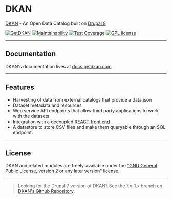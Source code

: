 # DKAN
[DKAN](https://getdkan.com) - An Open Data Catalog built on [Drupal 8](https://www.drupal.org/documentation)

[![GetDKAN](https://circleci.com/gh/GetDKAN/dkan/tree/2.x.svg?style=svg)](https://circleci.com/gh/GetDKAN/dkan/tree/2.x)
[![Maintainability](https://api.codeclimate.com/v1/badges/a02bf3362b94749579a1/maintainability)](https://codeclimate.com/github/GetDKAN/dkan/maintainability)
[![Test Coverage](https://api.codeclimate.com/v1/badges/a02bf3362b94749579a1/test_coverage)](https://codeclimate.com/github/GetDKAN/dkan/test_coverage)
[![GPL license](https://img.shields.io/badge/License-GPL(>=2)-blue.svg)](http://www.gnu.org/licenses/gpl.html)

---

## Documentation
DKAN's documentation lives at [docs.getdkan.com](https://docs.getdkan.com/)

---

## Features

- Harvesting of data from external catalogs that provide a data.json
- Dataset metadata and resources
- Web service API endpoints that allow third party applications to work with the datasets
- Integration with a decoupled [REACT front end](https://github.com/getdkan/data-catalog-frontend)
- A datastore to store CSV files and make them queryable through an SQL endpoint.

---

## License

DKAN and related modules are freely-available under the ["GNU General Public License, version 2 or any later version"](https://www.gnu.org/licenses/old-licenses/gpl-2.0.en.html) license.

---

> Looking for the Drupal 7 version of DKAN? See the 7.x-1.x branch on [DKAN's Github Repository](https://github.com/GetDKAN/dkan/tree/7.x-1.x).
